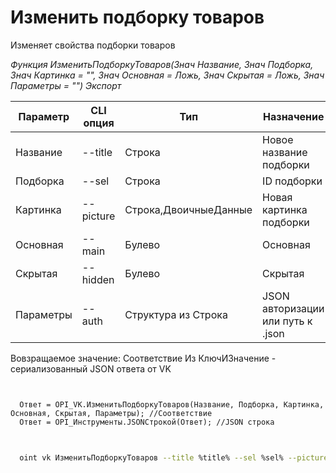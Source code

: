 ﻿---
sidebar_position: 4
---

# Изменить подборку товаров
 Изменяет свойства подборки товаров


*Функция ИзменитьПодборкуТоваров(Знач Название, Знач Подборка, Знач Картинка = "", Знач Основная = Ложь, Знач Скрытая = Ложь, Знач Параметры = "") Экспорт*

  | Параметр | CLI опция | Тип | Назначение |
  |-|-|-|-|
  | Название | --title | Строка | Новое название подборки |
  | Подборка | --sel | Строка | ID подборки |
  | Картинка | --picture | Строка,ДвоичныеДанные | Новая картинка подборки |
  | Основная | --main | Булево | Основная |
  | Скрытая | --hidden | Булево | Скрытая |
  | Параметры | --auth | Структура из Строка | JSON авторизации или путь к .json |

  
  Вовзращаемое значение:   Соответствие Из КлючИЗначение - сериализованный JSON ответа от VK

```bsl title="Пример кода"
	

  Ответ = OPI_VK.ИзменитьПодборкуТоваров(Название, Подборка, Картинка, Основная, Скрытая, Параметры); //Соответствие
  Ответ = OPI_Инструменты.JSONСтрокой(Ответ); //JSON строка
	
```

```sh title="Пример команд CLI"
    
  oint vk ИзменитьПодборкуТоваров --title %title% --sel %sel% --picture %picture% --main %main% --hidden %hidden% --auth %auth%

```


```json title="Результат"



```
